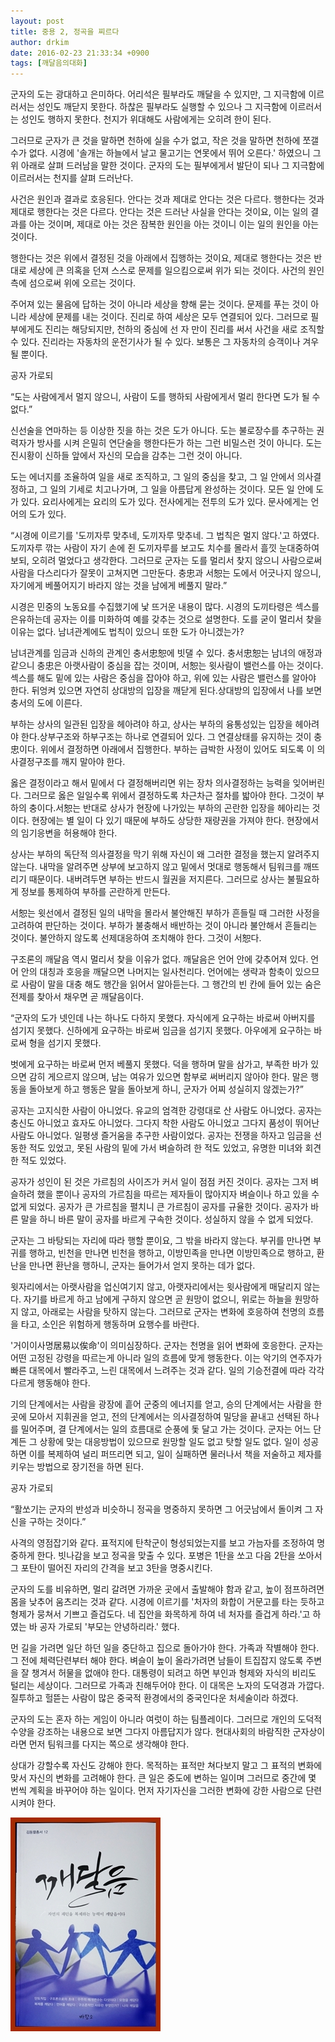 ```yaml
---
layout: post
title: 중용 2, 정곡을 찌르다
author: drkim
date: 2016-02-23 21:33:34 +0900
tags: [깨달음의대화]
---
```

군자의 도는 광대하고 은미하다. 어리석은 필부라도 깨달을 수 있지만, 그 지극함에 이르러서는 성인도 깨닫지 못한다. 하찮은 필부라도 실행할 수 있으나 그 지극함에 이르러서는 성인도 행하지 못한다. 천지가 위대해도 사람에게는 오히려 한이 된다.

    
그러므로 군자가 큰 것을 말하면 천하에 실을 수가 없고, 작은 것을 말하면 천하에 쪼갤 수가 없다. 시경에 '솔개는 하늘에서 날고 물고기는 연못에서 뛰어 오른다.' 하였으니 그 위 아래로 살펴 드러남을 말한 것이다. 군자의 도는 필부에게서 발단이 되나 그 지극함에 이르러서는 천지를 살펴 드러난다. 



사건은 원인과 결과로 호응된다. 안다는 것과 제대로 안다는 것은 다르다. 행한다는 것과 제대로 행한다는 것은 다르다. 안다는 것은 드러난 사실을 안다는 것이요, 이는 일의 결과를 아는 것이며, 제대로 아는 것은 잠복한 원인을 아는 것이니 이는 일의 원인을 아는 것이다.

  


행한다는 것은 위에서 결정된 것을 아래에서 집행하는 것이요, 제대로 행한다는 것은 반대로 세상에 큰 의혹을 던져 스스로 문제를 일으킴으로써 위가 되는 것이다. 사건의 원인측에 섬으로써 위에 오르는 것이다. 

  


주어져 있는 물음에 답하는 것이 아니라 세상을 향해 묻는 것이다. 문제를 푸는 것이 아니라 세상에 문제를 내는 것이다. 진리로 하여 세상은 모두 연결되어 있다. 그러므로 필부에게도 진리는 해당되지만, 천하의 중심에 선 자 만이 진리를 써서 사건을 새로 조직할 수 있다. 진리라는 자동차의 운전기사가 될 수 있다. 보통은 그 자동차의 승객이나 겨우 될 뿐이다. 

  


공자 가로되   
      
“도는 사람에게서 멀지 않으니, 사람이 도를 행하되 사람에게서 멀리 한다면 도가 될 수 없다.” 



신선술을 연마하는 등 이상한 짓을 하는 것은 도가 아니다. 도는 불로장수를 추구하는 권력자가 방사를 시켜 은밀히 연단술을 행한다든가 하는 그런 비밀스런 것이 아니다. 도는 진시황이 신하들 앞에서 자신의 모습을 감추는 그런 것이 아니다. 

  


도는 에너지를 조율하여 일을 새로 조직하고, 그 일의 중심을 찾고, 그 일 안에서 의사결정하고, 그 일의 기세로 치고나가며, 그 일을 아름답게 완성하는 것이다. 모든 일 안에 도가 있다. 요리사에게는 요리의 도가 있다. 전사에게는 전투의 도가 있다. 문사에게는 언어의 도가 있다. 

  


“시경에 이르기를 '도끼자루 맞추네, 도끼자루 맞추네. 그 법칙은 멀지 않다.'고 하였다. 도끼자루 깎는 사람이 자기 손에 쥔 도끼자루를 보고도 치수를 몰라서 흘낏 눈대중하여 보되, 오히려 멀었다고 생각한다. 그러므로 군자는 도를 멀리서 찾지 않으니 사람으로써 사람을 다스리다가 잘못이 고쳐지면 그만둔다. 충忠과 서恕는 도에서 어긋나지 않으니, 자기에게 베풀어지기 바라지 않는 것을 남에게 베풀지 말라.”



시경은 민중의 노동요를 수집했기에 낯 뜨거운 내용이 많다. 시경의 도끼타령은 섹스를 은유하는데 공자는 이를 미화하여 예를 갖추는 것으로 설명한다. 도를 굳이 멀리서 찾을 이유는 없다. 남녀관계에도 법칙이 있으니 또한 도가 아니겠는가?

  


남녀관계를 임금과 신하의 관계인 충서忠恕에 빗댈 수 있다. 충서忠恕는 남녀의 애정과 같으니 충忠은 아랫사람이 중심을 잡는 것이며, 서恕는 윗사람이 밸런스를 아는 것이다. 섹스를 해도 밑에 있는 사람은 중심을 잡아야 하고, 위에 있는 사람은 밸런스를 알아야 한다. 뒤엉켜 있으면 자연히 상대방의 입장을 깨닫게 된다.상대방의 입장에서 나를 보면 충서의 도에 이른다.

  


부하는 상사의 일관된 입장을 헤아려야 하고, 상사는 부하의 융통성있는 입장을 헤아려야 한다.상부구조와 하부구조는 하나로 연결되어 있다. 그 연결상태를 유지하는 것이 충忠이다. 위에서 결정하면 아래에서 집행한다. 부하는 급박한 사정이 있어도 되도록 이 의사결정구조를 깨지 말아야 한다.

  


옳은 결정이라고 해서 밑에서 다 결정해버리면 위는 장차 의사결정하는 능력을 잊어버린다. 그러므로 옳은 일일수록 위에서 결정하도록 차근차근 절차를 밟아야 한다. 그것이 부하의 충이다.서恕는 반대로 상사가 현장에 나가있는 부하의 곤란한 입장을 헤아리는 것이다. 현장에는 별 일이 다 있기 때문에 부하도 상당한 재량권을 가져야 한다. 현장에서의 임기응변을 허용해야 한다.

  


상사는 부하의 독단적 의사결정을 막기 위해 자신이 왜 그러한 결정을 했는지 알려주지 않는다. 내막을 알려주면 상부에 보고하지 않고 밑에서 멋대로 행동해서 팀워크를 깨뜨리기 때문이다. 내버려두면 부하는 반드시 월권을 저지른다. 그러므로 상사는 불필요하게 정보를 통제하여 부하를 곤란하게 만든다.

  


서恕는 윗선에서 결정된 일의 내막을 몰라서 불안해진 부하가 흔들릴 때 그러한 사정을 고려하여 판단하는 것이다. 부하가 불충해서 배반하는 것이 아니라 불안해서 흔들리는 것이다. 불안하지 않도록 선제대응하여 조치해야 한다. 그것이 서恕다.

  


구조론의 깨달음 역시 멀리서 찾을 이유가 없다. 깨달음은 언어 안에 갖추어져 있다. 언어 안의 대칭과 호응을 깨달으면 나머지는 일사천리다. 언어에는 생략과 함축이 있으므로 사람이 말을 대충 해도 행간을 읽어서 알아듣는다. 그 행간의 빈 칸에 들어 있는 숨은 전제를 찾아서 채우면 곧 깨달음이다.

  


“군자의 도가 넷인데 나는 하나도 다하지 못했다. 자식에게 요구하는 바로써 아버지를 섬기지 못했다. 신하에게 요구하는 바로써 임금을 섬기지 못했다. 아우에게 요구하는 바로써 형을 섬기지 못했다.

    
벗에게 요구하는 바로써 먼저 베풀지 못했다. 덕을 행하며 말을 삼가고, 부족한 바가 있으면 감히 게으르지 않으며, 남는 여유가 있으면 함부로 써버리지 않아야 한다. 말은 행동을 돌아보게 하고 행동은 말을 돌아보게 하니, 군자가 어찌 성실히지 않겠는가?”

  


공자는 고지식한 사람이 아니었다. 유교의 엄격한 강령대로 산 사람도 아니었다. 공자는 충신도 아니었고 효자도 아니었다. 그다지 착한 사람도 아니었고 그다지 품성이 뛰어난 사람도 아니었다. 일평생 즐거움을 추구한 사람이었다. 공자는 전쟁을 하자고 임금을 선동한 적도 있었고, 못된 사람의 밑에 가서 벼슬하려 한 적도 있었고, 유명한 미녀와 회견한 적도 있었다.

  


공자가 성인이 된 것은 가르침의 사이즈가 커서 일이 점점 커진 것이다. 공자는 그저 벼슬하려 했을 뿐이나 공자의 가르침을 따르는 제자들이 많아지자 벼슬이나 하고 있을 수 없게 되었다. 공자가 큰 가르침을 펼치니 큰 가르침이 공자를 규율한 것이다. 공자가 바른 말을 하니 바른 말이 공자를 바르게 구속한 것이다. 성실하지 않을 수 없게 되었다. 

  


군자는 그 바탕되는 자리에 따라 행할 뿐이요, 그 밖을 바라지 않는다. 부귀를 만나면 부귀를 행하고, 빈천을 만나면 빈천을 행하고, 이방민족을 만나면 이방민족으로 행하고, 환난을 만나면 환난을 행하니, 군자는 들어가서 얻지 못하는 데가 없다.

    
윗자리에서는 아랫사람을 업신여기지 않고, 아랫자리에서는 윗사람에게 매달리지 않는다. 자기를 바르게 하고 남에게 구하지 않으면 곧 원망이 없으니, 위로는 하늘을 원망하지 않고, 아래로는 사람을 탓하지 않는다. 그러므로 군자는 변화에 호응하여 천명의 흐름을 타고, 소인은 위험하게 행동하며 요행수를 바란다. 



'거이이사명居易以俟命'이 의미심장하다. 군자는 천명을 읽어 변화에 호응한다. 군자는 어떤 고정된 강령을 따르는게 아니라 일의 흐름에 맞게 행동한다. 이는 악기의 연주자가 빠른 대목에서 빨라주고, 느린 대목에서 느려주는 것과 같다. 일의 기승전결에 따라 각각 다르게 행동해야 한다. 

  


기의 단계에서는 사람을 광장에 흩어 군중의 에너지를 얻고, 승의 단계에서는 사람을 한 곳에 모아서 지휘권을 얻고, 전의 단계에서는 의사결정하여 밀당을 끝내고 선택된 하나를 밀어주며, 결 단계에서는 일의 흐름대로 순풍에 돛 달고 가는 것이다. 군자는 어느 단계든 그 상황에 맞는 대응방법이 있으므로 원망할 일도 없고 탓할 일도 없다. 일이 성공하면 이를 복제하여 널리 퍼뜨리면 되고, 일이 실패하면 물러나서 책을 저술하고 제자를 키우는 방법으로 장기전을 하면 된다. 

  


공자 가로되  
      
“활쏘기는 군자의 반성과 비슷하니 정곡을 명중하지 못하면 그 어긋남에서 돌이켜 그 자신을 구하는 것이다.” 



사격의 영점잡기와 같다. 표적지에 탄착군이 형성되었는지를 보고 가늠자를 조정하여 명중하게 한다. 빗나감을 보고 정곡을 맞출 수 있다. 포병은 1탄을 쏘고 다음 2탄을 쏘아서 그 포탄이 떨어진 자리의 간격을 보고 3탄을 명중시킨다. 

  


군자의 도를 비유하면, 멀리 갈려면 가까운 곳에서 출발해야 함과 같고, 높이 점프하려면 몸을 낮추어 움츠리는 것과 같다. 시경에 이르기를 '처자의 화합이 거문고를 타는 듯하고 형제가 뭉쳐서 기쁘고 즐겁도다. 네 집안을 화목하게 하여 네 처자를 즐겁게 하라.'고 하였는 바 공자 가로되 '부모는 안녕하리라.' 했다. 

  


먼 길을 가려면 일단 하던 일을 중단하고 집으로 돌아가야 한다. 가족과 작별해야 한다. 그 전에 체력단련부터 해야 한다. 벼슬이 높이 올라가려면 남들이 트집잡지 않도록 주변을 잘 챙겨서 허물을 없애야 한다. 대통령이 되려고 하면 부인과 형제와 자식의 비리도 털리는 세상이다. 그러므로 가족과 친해두어야 한다. 이 대목은 노자의 도덕경과 가깝다. 질투하고 헐뜯는 사람이 많은 중국적 환경에서의 중국인다운 처세술이라 하겠다. 

  


군자의 도는 혼자 하는 게임이 아니라 여럿이 하는 팀플레이다. 그러므로 개인의 도덕적 수양을 강조하는 내용으로 보면 그다지 아름답지가 않다. 현대사회의 바람직한 군자상이라면 먼저 팀워크를 다지는 쪽으로 생각해야 한다. 

  


상대가 강할수록 자신도 강해야 한다. 목적하는 표적만 쳐다보지 말고 그 표적의 변화에 맞서 자신의 변화를 고려해야 한다. 큰 일은 중도에 변하는 일이며 그러므로 중간에 몇 번씩 계획을 바꾸어야 하는 일이다. 먼저 자기자신을 그러한 변화에 강한 사람으로 단련시켜야 한다. 

  


  



![](/files/attach/images/198/270/678/aDSC01523.JPG)